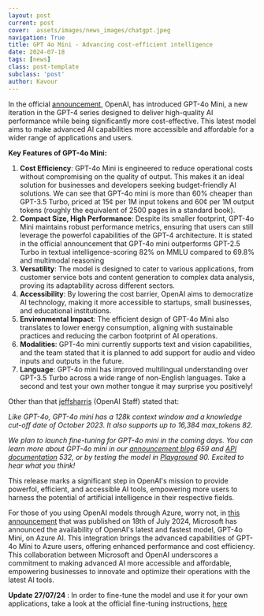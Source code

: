 ```yaml
---
layout: post
current: post
cover:  assets/images/news_images/chatgpt.jpeg
navigation: True
title: GPT 4o Mini - Advancing cost-efficient intelligence
date: 2024-07-18
tags: [news]
class: post-template
subclass: 'post'
author: Kavour
---
```


<p> In the official <a href ='https://openai.com/index/gpt-4o-mini-advancing-cost-efficient-intelligence/'>announcement</a>, OpenAI, has introduced GPT-4o Mini, a new iteration in the GPT-4 series designed to deliver high-quality AI performance while being significantly more cost-effective. This latest model aims to make advanced AI capabilities more accessible and affordable for a wider range of applications and users.</p>

<p><strong>Key Features of GPT-4o Mini:</strong></p>

<ol>
<li> <strong>Cost Efficiency</strong>: GPT-4o Mini is engineered to reduce operational costs without compromising on the quality of output. This makes it an ideal solution for businesses and developers seeking budget-friendly AI solutions.  We can see that GPT-4o mini is more than 60% cheaper than GPT-3.5 Turbo, priced at 15¢ per 1M input tokens and 60¢ per 1M output tokens (roughly the equivalent of 2500 pages in a standard book).</li>
<li> <strong>Compact Size, High Performance</strong>: Despite its smaller footprint, GPT-4o Mini maintains robust performance metrics, ensuring that users can still leverage the powerfol capabilities of the GPT-4 architecture. It is stated in the official announcement that GPT-4o mini outperforms GPT-2.5 Turbo in textual intelligence-scoring 82% on MMLU compared to 69.8% and multimodal reasoning</li>
<li> <strong>Versatility</strong>: The model is designed to cater to various applications, from customer service bots and content generation to complex data analysis, proving its adaptability across different sectors.</li>
<li> <strong>Accessibility</strong>: By lowering the cost barrier, OpenAI aims to democratize AI technology, making it more accessible to startups, small businesses, and educational institutions.</li>
<li> <strong>Environmental Impact</strong>: The efficient design of GPT-4o Mini also translates to lower energy consumption, aligning with sustainable practices and reducing the carbon footprint of AI operations.</li>
<li> <strong>Modalities</strong>: GPT-4o mini currently supports text and vision capabilities, and the team stated that it is planned to add support for audio and video inputs and outputs in the future.
<li> <strong>Language</strong>:  GPT-4o mini has improved multilingual understanding over GPT-3.5 Turbo across a wide range of non-English languages. Take a second and test your own mother tongue it may surprise you positively!
</ol>

<p> Other than that <a href='https://community.openai.com/u/jeffsharris/summary'>jeffsharris</a> (OpenAI Staff) stated that:

<em>Like GPT-4o, GPT-4o mini has a 128k context window and a knowledge cut-off date of October 2023. It also supports up to 16,384 max_tokens 82.

We plan to launch fine-tuning for GPT-4o mini in the coming days. You can learn more about GPT-4o mini in our <a href= 'https://openai.com/index/gpt-4o-mini-advancing-cost-efficient-intelligence'>announcement blog</a> 659 and <a href='http://platform.openai.com/docs/models/gpt-4o-mini'>API documentation</a> 532, or by testing the model in <a href='https://platform.openai.com/playground/chat?models=gpt-4o-mini'>Playground</a> 90. Excited to hear what you think! </em></p>

<p>This release marks a significant step in OpenAI's mission to provide powerfol, efficient, and accessible AI tools, empowering more users to harness the potential of artificial intelligence in their respective fields.</p>

<p> For those of you using OpenAI models through Azure, worry not, in <a href='https://azure.microsoft.com/en-us/blog/openais-fastest-model-gpt-4o-mini-is-now-available-on-azure-ai/'> this announcement</a> that was published on 18th of July 2024, Microsoft has announced the availability of OpenAI's latest and fastest model, GPT-4o Mini, on Azure AI. This integration brings the advanced capabilities of GPT-4o Mini to Azure users, offering enhanced performance and cost efficiency. This collaboration between Microsoft and OpenAI underscores a commitment to making advanced AI more accessible and affordable, empowering businesses to innovate and optimize their operations with the latest AI tools.</p>

<p> <strong>Update 27/07/24</strong> : In order to fine-tune the model and use it for your own applications, take a look at the official fine-tuning instructions, <a href='https://platform.openai.com/docs/guides/fine-tuning'>here</a></p>